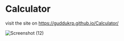 # Calculator
visit the site on  https://guddukrp.github.io/Calculator/


![Screenshot (12)](https://user-images.githubusercontent.com/91307403/211150851-27730145-d698-4655-984d-cf0acd55f742.png)

